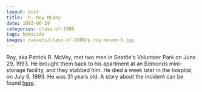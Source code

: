 ```yaml
---
layout: post
title:  P. Roy McVey
date: 1993-06-29
categories: class-of-1980
tags: homicide
images: /assets/class-of-1980/p-roy-mcvey-1.jpg
---
```

Roy, aka Patrick R. McVey, met two men in Seattle's Volunteer Park on June 29, 1993.  He brought them back to his apartment at an Edmonds mini-storage facility, and they stabbed him.  He died a week later in the hospital, on July 6, 1993.  He was 31 years old.   A story about the incident can be found [here](http://tinyurl.com/gvslmh6).
